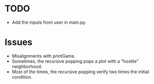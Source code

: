 # TODO
+ Add the inputs from user in main.py.

# Issues
+ Misalignments with printGame.
+ Sometimes, the recursive popping pops a plot with a "hostile" neighborhood. 
+ Most of the times, the recursive popping verify two times the initial condition.